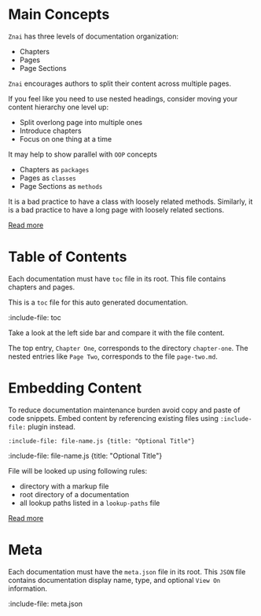 # Main Concepts

`Znai` has three levels of documentation organization:
* Chapters
* Pages
* Page Sections

`Znai` encourages authors to split their content across multiple pages. 

If you feel like you need to use nested headings, consider moving your content hierarchy one level up:
* Split overlong page into multiple ones
* Introduce chapters
* Focus on one thing at a time

It may help to show parallel with `OOP` concepts 
* Chapters as `packages`
* Pages as `classes`
* Page Sections as `methods`

It is a bad practice to have a class with loosely related methods. 
Similarly, it is a bad practice to have a long page with loosely related sections.

[Read more](https://twosigma.github.io/znai/flow/structure)

# Table of Contents

Each documentation must have `toc` file in its root. 
This file contains chapters and pages.

This is a `toc` file for this auto generated documentation.

:include-file: toc

Take a look at the left side bar and compare it with the file content.

The top entry, `Chapter One`, corresponds to the directory `chapter-one`. 
The nested entries like `Page Two`, corresponds to the file `page-two.md`.

# Embedding Content

To reduce documentation maintenance burden avoid copy and paste of code snippets.
Embed content by referencing existing files using `:include-file:` plugin instead.  

    :include-file: file-name.js {title: "Optional Title"}
    
:include-file: file-name.js {title: "Optional Title"}

File will be looked up using following rules:
* directory with a markup file
* root directory of a documentation
* all lookup paths listed in a `lookup-paths` file

[Read more](https://twosigma.github.io/znai/snippets/external-code-snippets)

# Meta

Each documentation must have the `meta.json` file in its root.
This `JSON` file contains documentation display name, type, and optional `View On` information.

:include-file: meta.json
